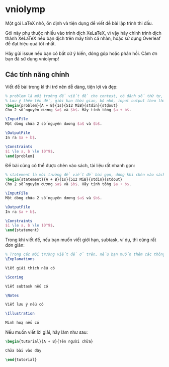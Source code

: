 # vniolymp

Một gói LaTeX nhỏ, ổn định và tiện dụng để viết đề bài lập trình thi đấu. 

Gói này phụ thuộc nhiều vào trình dịch XeLaTeX, vì vậy hãy chỉnh trình dịch thành XeLaTeX nếu bạn dịch trên máy tính cá nhân, hoặc sử dụng Overleaf để đạt hiệu quả tốt nhất.

Hãy gửi issue nếu bạn có bất cứ ý kiến, đóng góp hoặc phản hồi. Cảm ơn bạn đã sử dụng vniolymp!

## Các tính năng chính

Viết đề bài trong kì thi trở nên dễ dàng, tiện lợi và đẹp:

```latex
% problem là môi trường để viết đề cho contest, có đánh số thứ tự, ghi mục lục, etc
% Lưu ý thêm tên đề, giới hạn thời gian, bộ nhớ, input output theo thứ tự như ở đây
\begin{problem}{A + B}{1s}{512 MiB}{stdin}{stdout}
Cho 2 số nguyên dương $a$ và $b$. Hãy tính tổng $a + b$.

\InputFile
Một dòng chứa 2 số nguyên dương $a$ và $b$.

\OutputFile
In ra $a + b$.

\Constraints
$1 \le a, b \le 10^9$.
\end{problem}
```

Đề bài cũng có thể được chèn vào sách, tài liệu rất nhanh gọn:
```latex
% statement là môi trường để viết đề bài gọn, dùng khi chèn vào sách, tài liệu
\begin{statement}{A + B}{1s}{512 MiB}{stdin}{stdout}
Cho 2 số nguyên dương $a$ và $b$. Hãy tính tổng $a + b$.

\InputFile
Một dòng chứa 2 số nguyên dương $a$ và $b$.

\OutputFile
In ra $a + b$.

\Constraints
$1 \le a, b \le 10^9$.
\end{statement}
```

Trong khi viết đề, nếu bạn muốn viết giới hạn, subtask, ví dụ, thì cũng rất đơn giản:

```latex
% Trong các môi trường viết đề ở trên, nếu bạn muốn thêm các thông tin khác cho đề bài, hãy thêm các macro này vào
\Explanations

Viết giải thích nếu có

\Scoring

Viết subtask nếu có

\Notes

Viết lưu ý nếu có

\Illustration

Minh hoạ nếu có
```

Nếu muốn viết lời giải, hãy làm như sau:

```latex
\begin{tutorial}{A + B}{Tên người chữa}

Chữa bài vào đây

\end{tutorial}
```
